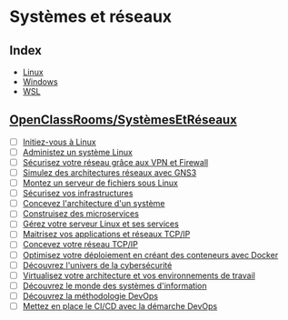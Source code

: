 # Systèmes et réseaux

## Index
* [Linux](linux/)
* [Windows](windows/)
* [WSL](wsl/)

## [OpenClassRooms/SystèmesEtRéseaux](https://openclassrooms.com/fr/search?page=1&query=&categories=Syst%C3%A8mes%20%26%20R%C3%A9seaux&language=fr&type=course)
- [ ] [Initiez-vous à Linux](https://openclassrooms.com/fr/courses/7170491-initiez-vous-a-linux)
- [ ] [Administez un système Linux](https://openclassrooms.com/fr/courses/7274161-administrez-un-systeme-linux)
- [ ] [Sécurisez votre réseau grâce aux VPN et Firewall](https://openclassrooms.com/fr/courses/1946106-securisez-votre-reseau-grace-aux-vpn-et-firewall)
- [ ] [Simulez des architectures réseaux avec GNS3](https://openclassrooms.com/fr/courses/2581701-simulez-des-architectures-reseaux-avec-gns3)
- [ ] [Montez un serveur de fichiers sous Linux](https://openclassrooms.com/fr/courses/2356316-montez-un-serveur-de-fichiers-sous-linux)
- [ ] [Sécurisez vos infrastructures](https://openclassrooms.com/fr/courses/1761876-securisez-vos-infrastructures)
- [ ] [Concevez l'architecture d'un système](https://openclassrooms.com/fr/courses/1372996-concevez-larchitecture-dun-systeme)
- [ ] [Construisez des microservices](https://openclassrooms.com/fr/courses/4668056-construisez-des-microservices)
- [ ] [Gérez votre serveur Linux et ses services](https://openclassrooms.com/fr/courses/1733551-gerez-votre-serveur-linux-et-ses-services)
- [ ] [Maitrisez vos applications et réseaux TCP/IP](https://openclassrooms.com/fr/courses/2340511-maitrisez-vos-applications-et-reseaux-tcp-ip)
- [ ] [Concevez votre réseau TCP/IP](https://openclassrooms.com/fr/courses/6944606-concevez-votre-reseau-tcp-ip)
- [ ] [Optimisez votre déploiement en créant des conteneurs avec Docker](https://openclassrooms.com/fr/courses/2035766-optimisez-votre-deploiement-en-creant-des-conteneurs-avec-docker)
- [ ] [Découvrez l'univers de la cybersécurité](https://openclassrooms.com/fr/courses/5492081-decouvrez-lunivers-de-la-cybersecurite)
- [ ] [Virtualisez votre architecture et vos environnements de travail](https://openclassrooms.com/fr/courses/2035806-virtualisez-votre-architecture-et-vos-environnements-de-travail)
- [ ] [Découvrez le monde des systèmes d'information](https://openclassrooms.com/fr/courses/2100086-decouvrez-le-monde-des-systemes-dinformation)
- [ ] [Découvrez la méthodologie DevOps](https://openclassrooms.com/fr/courses/6093671-decouvrez-la-methodologie-devops)
- [ ] [Mettez en place le CI/CD avec la démarche DevOps](https://openclassrooms.com/fr/courses/2035736-mettez-en-place-lintegration-et-la-livraison-continues-avec-la-demarche-devops)
